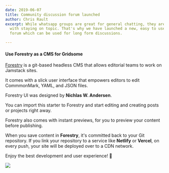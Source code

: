 ```yaml
---
date: 2019-06-07
title: Community discussion forum launched
author: Chris Rault
excerpt: While whatsapp groups are great for general chatting, they are not great
  with staying on topic. That's why we have launched a new, easy to use discussion
  forum which can be used for long form discussions.

---
```

#### Use Forestry as a CMS for Gridsome

[Forestry](https://forestry.io) is a git-based headless CMS that allows editorial teams to work on Jamstack sites.

It comes with a slick user interface that empowers editors to edit CommmonMark, YAML, and JSON files.

Forestry UI was designed by **Nichlas W. Andersen**.

You can import this starter to Forestry and start editing and creating posts or projects right away.

Forestry also comes with instant previews, for you to preview your content before publishing.

When you save content in **Forestry**, it's committed back to your Git repository. If you link your repository to a service like **Netlify** or **Vercel**, on every push, your site will be deployed over to a CDN network.

Enjoy the best development and user experience! 🚀

![](/uploads/ian-dooley-281897-unsplash.jpg)